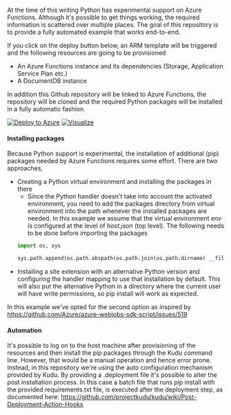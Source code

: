 At the time of this writing Python has experimental support
on Azure Functions. Although it's possible to get things
working, the required information is scattered over 
multiple places. The goal of this repository is to provide
a fully automated example that works end-to-end.

If you click on the deploy button below, an ARM template
will be triggered and the following resources are going
to be provisioned
* An Azure Functions instance and its dependencies 
(Storage, Application Service Plan etc.)
* A DocumentDB instance

In addition this Github repository will be linked to Azure
Functions, the repository will be cloned and the required 
Python packages will be installed in a fully automatic
fashion.

[![Deploy to Azure](http://azuredeploy.net/deploybutton.png)](https://portal.azure.com/#create/Microsoft.Template/uri/https%3A%2F%2Fraw.githubusercontent.com%2Fmeken%2Fazure-functions-python%2Fmaster%2Fazuredeploy.json)
[![Visualize](http://armviz.io/visualizebutton.png)](http://armviz.io/#/?load=https%3A%2F%2Fraw.githubusercontent.com%2Fmeken%2Fazure-functions-python%2Fmaster%2Fazuredeploy.json)

#### Installing packages

Because Python support is experimental, the installation
of additional (pip) packages needed by Azure Functions 
requires some effort. There are two approaches, 
* Creating a Python virtual environment and installing
the packages in there
  * Since the Python handler doesn't take into account 
  the activated environment, you need to add the packages
  directory from virtual environment into the path 
  whenever the installed packages are needed. In this
  example we assume that the virtual environment _env_ is 
  configured at the level of _host.json_ (top level). The 
  following needs to be done before importing the packages
  ```python
  import os, sys

  sys.path.append(os.path.abspath(os.path.join(os.path.dirname( __file__ ), "..", "env/Lib/site-packages")))
  ```
* Installing a site extension with an alternative Python
 version and configuring the handler mapping to use that 
 installation by default. This will also put the 
 alternative Python in a directory where the current user
 will have write permissions, so pip install will work
 as expected. 

In this example we've opted for the second option as
inspired by https://github.com/Azure/azure-webjobs-sdk-script/issues/519
 
#### Automation

It's possible to log on to the host machine after 
provisioning of the resources and then install the pip packages
through the Kudu command line. However, that would be a manual operation
and hence error prone. Instead, in this repository we're
using the auto configuration mechanism provided by Kudu.
By providing a .deployment file it's possible to alter
the post installation process. In this case a batch file
that runs pip install with the provided requirements.txt
file, is executed after the deployment step, as documented
here: https://github.com/projectkudu/kudu/wiki/Post-Deployment-Action-Hooks

 
